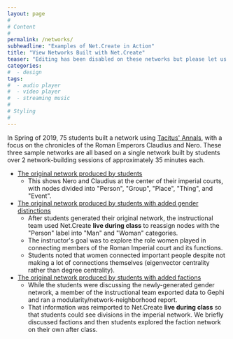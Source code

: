 ```yaml
---
layout: page
#
# Content
#
permalink: /networks/
subheadline: "Examples of Net.Create in Action"
title: "View Networks Built with Net.Create"
teaser: "Editing has been disabled on these networks but please let us know if you'd like a full demo."
categories:
#  - design
tags:
#  - audio player
#  - video player
#  - streaming music
#
# Styling
#
---
```


In Spring of 2019, 75 students built a network using [Tacitus' Annals](https://www.amazon.com/Annals-Reigns-Tiberius-Claudius-Classics/dp/019282421X/ref=sr_1_1?keywords=Tacitus+the+annals+oxford&qid=1558379850&s=gateway&sr=8-1), with a focus on the chronicles of the Roman Emperors Claudius and Nero. These three sample networks are all based on a single network built by students over 2 network-building sessions of approximately 35 minutes each.

- [The original network produced by students](/SampleNetworks/2019-02-06_Tacitus/#/?ROME-FEB-LQN-ID008&TRACK=NO)
    - This shows Nero and Claudius at the center of their imperial courts, with nodes divided into "Person", "Group", "Place", "Thing", and "Event".
- [The original network produced by students with added gender distinctions](/SampleNetworks/2019-02-06_TacitusGender/#/?ROME-FEB-LQN-ID008&TRACK=NO)
    - After students generated their original network, the instructional team used Net.Create **live during class** to reassign nodes with the "Person" label into "Man" and "Woman" categories.
    - The instructor's goal was to explore the role women played in connecting members of the Roman Imperial court and its functions.
    - Students noted that women connected important people despite not making a lot of connections themselves (eigenvector centrality rather than degree centrality).
- [The original network produced by students with added factions](/SampleNetworks/2019-02-06_TacitusModularity/#/?ROME-FEB-LQN-ID008&TRACK=NO)
    - While the students were discussing the newly-generated gender network, a member of the instructional team exported data to Gephi and ran a modularity/network-neighborhood report.
    - That information was reimported to Net.Create **live during class** so that students could see divisions in the imperial network. We briefly discussed factions and then students explored the faction network on their own after class.

